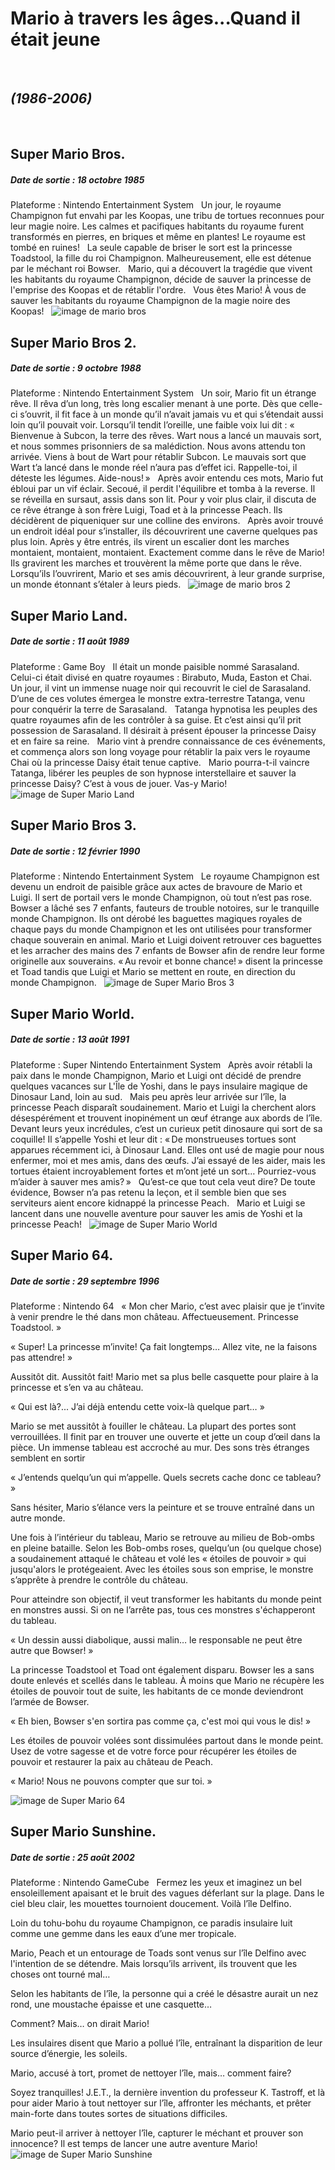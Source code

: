 # Mario à travers les âges...Quand il était jeune 
&nbsp;
## _(1986-2006)_
&nbsp;
## Super Mario Bros.
##### Date de sortie : 18 octobre 1985
Plateforme : Nintendo Entertainment System
&nbsp;
Un jour, le royaume Champignon fut envahi par les Koopas, une tribu de tortues reconnues pour leur magie noire. Les calmes et pacifiques habitants du royaume furent transformés en pierres, en briques et même en plantes! Le royaume est tombé en ruines!
&nbsp;
La seule capable de briser le sort est la princesse Toadstool, la fille du roi Champignon. Malheureusement, elle est détenue par le méchant roi Bowser.
&nbsp;
Mario, qui a découvert la tragédie que vivent les habitants du royaume Champignon, décide de sauver la princesse de l'emprise des Koopas et de rétablir l'ordre.
&nbsp;
Vous êtes Mario! À vous de sauver les habitants du royaume Champignon de la magie noire des Koopas!
&nbsp;
![image de mario bros](https://mario.nintendo.com/static/62f0c8ceb9375b67329afdbceb24d421/a25bf/screen-3.jpg)
&nbsp;
## Super Mario Bros 2.
##### Date de sortie : 9 octobre 1988
Plateforme : Nintendo Entertainment System
&nbsp;
Un soir, Mario fit un étrange rêve. Il rêva d’un long, très long escalier menant à une porte. Dès que celle-ci s’ouvrit, il fit face à un monde qu’il n’avait jamais vu et qui s’étendait aussi loin qu’il pouvait voir. Lorsqu’il tendit l’oreille, une faible voix lui dit : « Bienvenue à Subcon, la terre des rêves. Wart nous a lancé un mauvais sort, et nous sommes prisonniers de sa malédiction. Nous avons attendu ton arrivée. Viens à bout de Wart pour rétablir Subcon. Le mauvais sort que Wart t’a lancé dans le monde réel n’aura pas d’effet ici. Rappelle-toi, il déteste les légumes. Aide-nous! »
&nbsp;
Après avoir entendu ces mots, Mario fut ébloui par un vif éclair. Secoué, il perdit l'équilibre et tomba à la reverse. Il se réveilla en sursaut, assis dans son lit. Pour y voir plus clair, il discuta de ce rêve étrange à son frère Luigi, Toad et à la princesse Peach. Ils décidèrent de piqueniquer sur une colline des environs.
&nbsp;
Après avoir trouvé un endroit idéal pour s’installer, ils découvrirent une caverne quelques pas plus loin. Après y être entrés, ils virent un escalier dont les marches montaient, montaient, montaient. Exactement comme dans le rêve de Mario! Ils gravirent les marches et trouvèrent la même porte que dans le rêve. Lorsqu’ils l’ouvrirent, Mario et ses amis découvrirent, à leur grande surprise, un monde étonnant s’étaler à leurs pieds.
&nbsp;
![image de mario bros 2](https://mario.nintendo.com/static/55d121a156a5675a462ddfcac4c5e6d2/a25bf/screen-3.jpg)
&nbsp;
## Super Mario Land.
##### Date de sortie : 11 août 1989
Plateforme : Game Boy
&nbsp;
Il était un monde paisible nommé Sarasaland. Celui-ci était divisé en quatre royaumes : Birabuto, Muda, Easton et Chai.
&nbsp;
Un jour, il vint un immense nuage noir qui recouvrit le ciel de Sarasaland. D’une de ces volutes émergea le monstre extra-terrestre Tatanga, venu pour conquérir la terre de Sarasaland.
&nbsp;
Tatanga hypnotisa les peuples des quatre royaumes afin de les contrôler à sa guise. Et c’est ainsi qu’il prit possession de Sarasaland. Il désirait à présent épouser la princesse Daisy et en faire sa reine.
&nbsp;
Mario vint à prendre connaissance de ces événements, et commença alors son long voyage pour rétablir la paix vers le royaume Chai où la princesse Daisy était tenue captive.
&nbsp;
Mario pourra-t-il vaincre Tatanga, libérer les peuples de son hypnose interstellaire et sauver la princesse Daisy? C’est à vous de jouer. Vas-y Mario!
&nbsp;
![image de Super Mario Land](https://mario.nintendo.com/static/3fd1a4fbfbfae2b78de8e66b27e797b8/781b9/screen-3.jpg)
## Super Mario Bros 3.
##### Date de sortie : 12 février 1990
Plateforme : Nintendo Entertainment System
&nbsp;
Le royaume Champignon est devenu un endroit de paisible grâce aux actes de bravoure de Mario et Luigi. Il sert de portail vers le monde Champignon, où tout n’est pas rose. Bowser a lâché ses 7 enfants, fauteurs de trouble notoires, sur le tranquille monde Champignon. Ils ont dérobé les baguettes magiques royales de chaque pays du monde Champignon et les ont utilisées pour transformer chaque souverain en animal. Mario et Luigi doivent retrouver ces baguettes et les arracher des mains des 7 enfants de Bowser afin de rendre leur forme originelle aux souverains. « Au revoir et bonne chance! » disent la princesse et Toad tandis que Luigi et Mario se mettent en route, en direction du monde Champignon.
&nbsp;
![image de Super Mario Bros 3](https://mario.nintendo.com/static/ec0a30e730254b3bed7f482bc59820cb/a25bf/screen-1.jpg)
&nbsp;
## Super Mario World.
##### Date de sortie : 13 août 1991
Plateforme : Super Nintendo Entertainment System
&nbsp;
Après avoir rétabli la paix dans le monde Champignon, Mario et Luigi ont décidé de prendre quelques vacances sur L'Île de Yoshi, dans le pays insulaire magique de Dinosaur Land, loin au sud.
&nbsp;
Mais peu après leur arrivée sur l’île, la princesse Peach disparaît soudainement. Mario et Luigi la cherchent alors désespérément et trouvent inopinément un œuf étrange aux abords de l’île. Devant leurs yeux incrédules, c’est un curieux petit dinosaure qui sort de sa coquille! Il s’appelle Yoshi et leur dit : « De monstrueuses tortues sont apparues récemment ici, à Dinosaur Land. Elles ont usé de magie pour nous enfermer, moi et mes amis, dans des œufs. J’ai essayé de les aider, mais les tortues étaient incroyablement fortes et m’ont jeté un sort… Pourriez-vous m’aider à sauver mes amis? »
&nbsp;
Qu’est-ce que tout cela veut dire? De toute évidence, Bowser n’a pas retenu la leçon, et il semble bien que ses serviteurs aient encore kidnappé la princesse Peach.
&nbsp;
Mario et Luigi se lancent dans une nouvelle aventure pour sauver les amis de Yoshi et la princesse Peach!
&nbsp;
![image de Super Mario World](https://mario.nintendo.com/static/81b5b23a6a32d75f239c22deee9c83a7/a25bf/screen-3.jpg)
&nbsp;
## Super Mario 64.
##### Date de sortie : 29 septembre 1996
Plateforme : Nintendo 64
&nbsp;
« Mon cher Mario, c’est avec plaisir que je t’invite à venir prendre le thé dans mon château. Affectueusement. Princesse Toadstool. »

« Super! La princesse m’invite! Ça fait longtemps… Allez vite, ne la faisons pas attendre! »

Aussitôt dit. Aussitôt fait! Mario met sa plus belle casquette pour plaire à la princesse et s’en va au château.

« Qui est là?... J’ai déjà entendu cette voix-là quelque part… »

Mario se met aussitôt à fouiller le château. La plupart des portes sont verrouillées. Il finit par en trouver une ouverte et jette un coup d’œil dans la pièce. Un immense tableau est accroché au mur. Des sons très étranges semblent en sortir

« J’entends quelqu’un qui m’appelle. Quels secrets cache donc ce tableau? »

Sans hésiter, Mario s’élance vers la peinture et se trouve entraîné dans un autre monde.

Une fois à l’intérieur du tableau, Mario se retrouve au milieu de Bob-ombs en pleine bataille. Selon les Bob-ombs roses, quelqu’un (ou quelque chose) a soudainement attaqué le château et volé les « étoiles de pouvoir » qui jusqu'alors le protégeaient. Avec les étoiles sous son emprise, le monstre s’apprête à prendre le contrôle du château.

Pour atteindre son objectif, il veut transformer les habitants du monde peint en monstres aussi. Si on ne l’arrête pas, tous ces monstres s'échapperont du tableau.

« Un dessin aussi diabolique, aussi malin… le responsable ne peut être autre que Bowser! »

La princesse Toadstool et Toad ont également disparu. Bowser les a sans doute enlevés et scellés dans le tableau. À moins que Mario ne récupère les étoiles de pouvoir tout de suite, les habitants de ce monde deviendront l’armée de Bowser.

« Eh bien, Bowser s'en sortira pas comme ça, c'est moi qui vous le dis! »

Les étoiles de pouvoir volées sont dissimulées partout dans le monde peint. Usez de votre sagesse et de votre force pour récupérer les étoiles de pouvoir et restaurer la paix au château de Peach.

« Mario! Nous ne pouvons compter que sur toi. »


![image de Super Mario 64](https://mario.nintendo.com/static/0caadecbaad36e189eaed68c6fa01bd3/a25bf/screen-1.jpg)
&nbsp;
## Super Mario Sunshine.
##### Date de sortie : 25 août 2002
Plateforme : Nintendo GameCube
&nbsp;
Fermez les yeux et imaginez un bel ensoleillement apaisant et le bruit des vagues déferlant sur la plage. Dans le ciel bleu clair, les mouettes tournoient doucement. Voilà l’île Delfino.

Loin du tohu-bohu du royaume Champignon, ce paradis insulaire luit comme une gemme dans les eaux d’une mer tropicale.

Mario, Peach et un entourage de Toads sont venus sur l’île Delfino avec l'intention de se détendre. Mais lorsqu’ils arrivent, ils trouvent que les choses ont tourné mal…

Selon les habitants de l’île, la personne qui a créé le désastre aurait un nez rond, une moustache épaisse et une casquette…

Comment? Mais… on dirait Mario!

Les insulaires disent que Mario a pollué l’île, entraînant la disparition de leur source d’énergie, les soleils.

Mario, accusé à tort, promet de nettoyer l’île, mais… comment faire?

Soyez tranquilles! J.E.T., la dernière invention du professeur K. Tastroff, et là pour aider Mario à tout nettoyer sur l’île, affronter les méchants, et prêter main-forte dans toutes sortes de situations difficiles.

Mario peut-il arriver à nettoyer l’île, capturer le méchant et prouver son innocence? Il est temps de lancer une autre aventure Mario!
![image de Super Mario Sunshine](https://mario.nintendo.com/static/fe7b8e7d987c0bcd0efaf2b84f3c0d38/a25bf/screen-3.jpg)
&nbsp;
